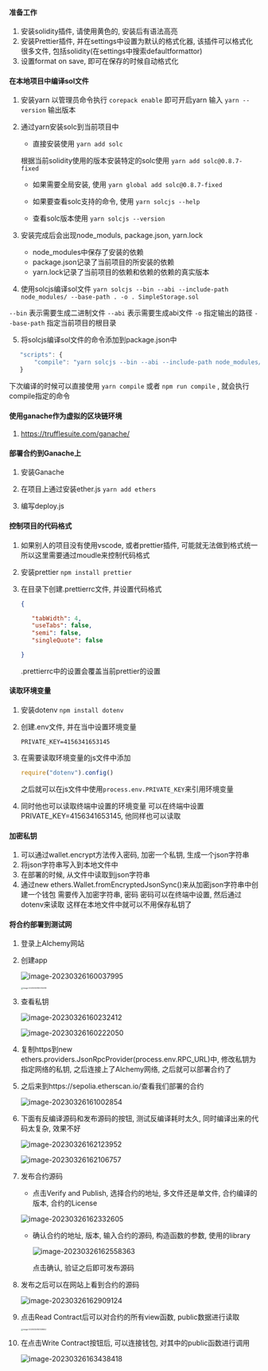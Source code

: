 #### 准备工作

1. 安装solidity插件, 请使用黄色的, 安装后有语法高亮
2. 安装Prettier插件, 并在settings中设置为默认的格式化器, 该插件可以格式化很多文件, 包括solidity(在settings中搜索defaultformattor)
3. 设置format on save, 即可在保存的时候自动格式化

#### 在本地项目中编译sol文件

1. 安装yarn
   以管理员命令执行 `corepack enable` 即可开启yarn
   输入 `yarn --version` 输出版本
2. 通过yarn安装solc到当前项目中
   - 直接安装使用 `yarn add solc`

   根据当前solidity使用的版本安装特定的solc使用 `yarn add solc@0.8.7-fixed`

   - 如果需要全局安装, 使用 `yarn global add solc@0.8.7-fixed`

   - 如果要查看solc支持的命令, 使用 `yarn solcjs --help`

   - 查看solc版本使用 `yarn solcjs --version`

3. 安装完成后会出现node_moduls, package.json, yarn.lock
   - node_modules中保存了安装的依赖
   - package.json记录了当前项目的所安装的依赖
   - yarn.lock记录了当前项目的依赖和依赖的依赖的真实版本
4. 使用solcjs编译sol文件
 `yarn solcjs --bin --abi --include-path node_modules/ --base-path . -o . SimpleStorage.sol`

`--bin` 表示需要生成二进制文件
`--abi` 表示需要生成abi文件 
`-o` 指定输出的路径
 `--base-path` 指定当前项目的根目录

5. 将solcjs编译sol文件的命令添加到package.json中
   

```javascript
   "scripts": {
       "compile": "yarn solcjs --bin --abi --include-path node_modules/ --base-path . -o . SimpleStorage.sol"
   }
```

   下次编译的时候可以直接使用 `yarn compile` 或者 `npm run compile` , 就会执行compile指定的命令

#### 使用ganache作为虚拟的区块链环境

1. https://trufflesuite.com/ganache/

#### 部署合约到Ganache上

1. 安装Ganache
2. 在项目上通过安装ether.js
 `yarn add ethers`

3. 编写deploy.js

#### 控制项目的代码格式

1. 如果别人的项目没有使用vscode, 或者prettier插件, 可能就无法做到格式统一
   所以这里需要通过moudle来控制代码格式
2. 安装prettier
 `npm install prettier`

3. 在目录下创建.prettierrc文件, 并设置代码格式
   ~~~json
   {

      "tabWidth": 4, 
      "useTabs": false, 
      "semi": false, 
      "singleQuote": false  

   }
   ~~~
   .prettierrc中的设置会覆盖当前prettier的设置

#### 读取环境变量
1. 安装dotenv
   `npm install dotenv`
   
2. 创建.env文件, 并在当中设置环境变量
   ```text
   PRIVATE_KEY=4156341653145
   ```
3. 在需要读取环境变量的js文件中添加
   ```js
   require("dotenv").config()
   ```
   之后就可以在js文件中使用`process.env.PRIVATE_KEY`来引用环境变量
4. 同时他也可以读取终端中设置的环境变量
   可以在终端中设置PRIVATE_KEY=4156341653145, 他同样也可以读取

#### 加密私钥
1. 可以通过wallet.encrypt方法传入密码, 加密一个私钥, 生成一个json字符串
2. 将json字符串写入到本地文件中
3. 在部署的时候, 从文件中读取到json字符串
4. 通过new ethers.Wallet.fromEncryptedJsonSync()来从加密json字符串中创建一个钱包
   需要传入加密字符串, 密码
   密码可以在终端中设置, 然后通过dotenv来读取
   这样在本地文件中就可以不用保存私钥了

#### 将合约部署到测试网
1. 登录上Alchemy网站

2. 创建app
   
   ![image-20230326160037995](img/readme/image-20230326160037995.png)
   
   <img src="img/readme/image-20230326160014288.png" alt="image-20230326160014288" style="zoom: 25%;" />

3. 查看私钥

   ![image-20230326160232412](img/readme/image-20230326160232412.png)

   ![image-20230326160222050](img/readme/image-20230326160222050.png)

4. 复制https到new ethers.providers.JsonRpcProvider(process.env.RPC_URL)中, 
   修改私钥为指定网络的私钥, 之后连接上了Alchemy网络, 之后就可以部署合约了
   
5. 之后来到https://sepolia.etherscan.io/查看我们部署的合约

   ![image-20230326161002854](img/readme/image-20230326161002854.png)

6. 下面有反编译源码和发布源码的按钮, 测试反编译耗时太久, 同时编译出来的代码太复杂, 效果不好

   ![image-20230326162123952](img/readme/image-20230326162123952.png)

   ![image-20230326162106757](img/readme/image-20230326162106757.png)

7. 发布合约源码

   - 点击Verify and Publish, 选择合约的地址, 多文件还是单文件, 合约编译的版本, 合约的License

   ![image-20230326162332605](img/readme/image-20230326162332605.png)

   - 确认合约的地址, 版本, 输入合约的源码, 构造函数的参数, 使用的library

     ![image-20230326162558363](img/readme/image-20230326162558363.png)

     点击确认, 验证之后即可发布源码

8. 发布之后可以在网站上看到合约的源码

   ![image-20230326162909124](img/readme/image-20230326162909124.png)

9. 点击Read Contract后可以对合约的所有view函数, public数据进行读取

   <img src="img/readme/image-20230326163128652.png" alt="image-20230326163128652" style="zoom:25%;" />

10. 在点击Write Contract按钮后, 可以连接钱包, 对其中的public函数进行调用

    ![image-20230326163438418](img/readme/image-20230326163438418.png)